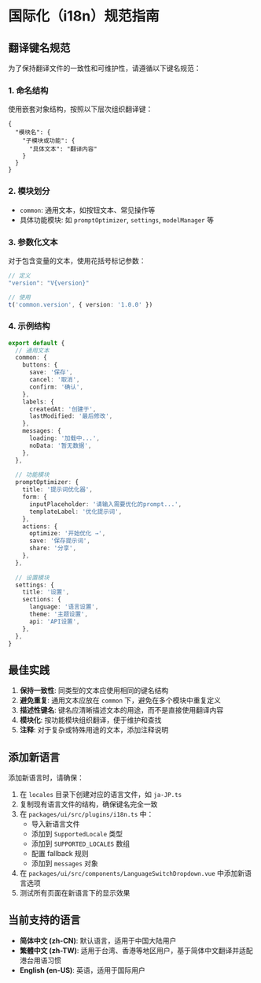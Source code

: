 # 国际化（i18n）规范指南

## 翻译键名规范

为了保持翻译文件的一致性和可维护性，请遵循以下键名规范：

### 1. 命名结构

使用嵌套对象结构，按照以下层次组织翻译键：

```
{
  "模块名": {
    "子模块或功能": {
      "具体文本": "翻译内容"
    }
  }
}
```

### 2. 模块划分

- `common`: 通用文本，如按钮文本、常见操作等
- 具体功能模块: 如 `promptOptimizer`, `settings`, `modelManager` 等

### 3. 参数化文本

对于包含变量的文本，使用花括号标记参数：

```typescript
// 定义
"version": "V{version}"

// 使用
t('common.version', { version: '1.0.0' })
```

### 4. 示例结构

```typescript
export default {
  // 通用文本
  common: {
    buttons: {
      save: '保存',
      cancel: '取消',
      confirm: '确认',
    },
    labels: {
      createdAt: '创建于',
      lastModified: '最后修改',
    },
    messages: {
      loading: '加载中...',
      noData: '暂无数据',
    },
  },
  
  // 功能模块
  promptOptimizer: {
    title: '提示词优化器',
    form: {
      inputPlaceholder: '请输入需要优化的prompt...',
      templateLabel: '优化提示词',
    },
    actions: {
      optimize: '开始优化 →',
      save: '保存提示词',
      share: '分享',
    },
  },
  
  // 设置模块
  settings: {
    title: '设置',
    sections: {
      language: '语言设置',
      theme: '主题设置',
      api: 'API设置',
    },
  },
}
```

## 最佳实践

1. **保持一致性**: 同类型的文本应使用相同的键名结构
2. **避免重复**: 通用文本应放在 `common` 下，避免在多个模块中重复定义
3. **描述性键名**: 键名应清晰描述文本的用途，而不是直接使用翻译内容
4. **模块化**: 按功能模块组织翻译，便于维护和查找
5. **注释**: 对于复杂或特殊用途的文本，添加注释说明

## 添加新语言

添加新语言时，请确保：

1. 在 `locales` 目录下创建对应的语言文件，如 `ja-JP.ts`
2. 复制现有语言文件的结构，确保键名完全一致
3. 在 `packages/ui/src/plugins/i18n.ts` 中：
   - 导入新语言文件
   - 添加到 `SupportedLocale` 类型
   - 添加到 `SUPPORTED_LOCALES` 数组
   - 配置 fallback 规则
   - 添加到 `messages` 对象
4. 在 `packages/ui/src/components/LanguageSwitchDropdown.vue` 中添加新语言选项
5. 测试所有页面在新语言下的显示效果

## 当前支持的语言

- **简体中文 (zh-CN)**: 默认语言，适用于中国大陆用户
- **繁體中文 (zh-TW)**: 适用于台湾、香港等地区用户，基于简体中文翻译并适配港台用语习惯
- **English (en-US)**: 英语，适用于国际用户 
